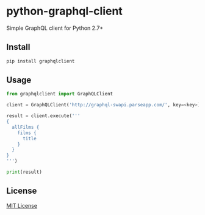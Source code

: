 # python-graphql-client
Simple GraphQL client for Python 2.7+

## Install

```sh
pip install graphqlclient
```

## Usage


```py
from graphqlclient import GraphQLClient

client = GraphQLClient('http://graphql-swapi.parseapp.com/', key=<key>)

result = client.execute('''
{
  allFilms {
    films {
      title
    }
  }
}
''')

print(result)
```

## License

[MIT License](http://opensource.org/licenses/MIT)

